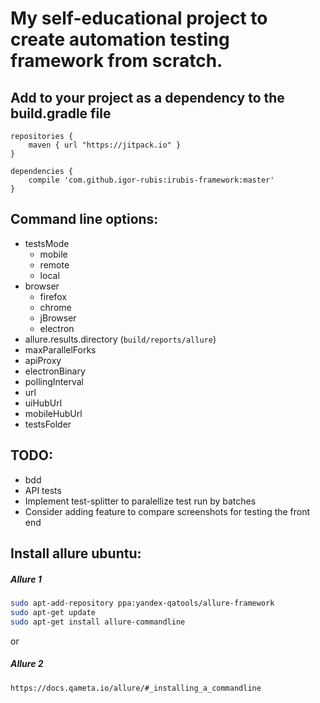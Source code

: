 # My self-educational project to create automation testing framework from scratch.

## Add to your project as a dependency to the build.gradle file
```
repositories {
    maven { url "https://jitpack.io" }
}

dependencies {
    compile 'com.github.igor-rubis:irubis-framework:master'
}
```

## Command line options:
* testsMode
    * mobile
    * remote
    * local
* browser
    * firefox
    * chrome
    * jBrowser
    * electron
* allure.results.directory (`build/reports/allure`)
* maxParallelForks
* apiProxy
* electronBinary
* pollingInterval
* url
* uiHubUrl
* mobileHubUrl
* testsFolder

## TODO:
* bdd
* API tests
* Implement test-splitter to paralellize test run by batches
* Consider adding feature to compare screenshots for testing the front end

## Install allure ubuntu:
##### Allure 1
```bash
sudo apt-add-repository ppa:yandex-qatools/allure-framework
sudo apt-get update
sudo apt-get install allure-commandline
```
or

##### Allure 2
```https://docs.qameta.io/allure/#_installing_a_commandline```

